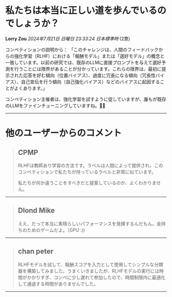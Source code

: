 # 私たちは本当に正しい道を歩んでいるのでしょうか？
**Lorry Zou** *2024年7月21日 日曜日 23:33:24 日本標準時* (2票)

コンペティションの説明から：
「このチャレンジは、人間のフィードバックからの強化学習（RLHF）における「報酬モデル」または「選好モデル」の概念と一致しています。以前の研究では、既存のLLMに直接プロンプトを与えて選好予測を行うことには限界があることが分かっています。これらの限界は、最初に提示された応答を好む傾向（位置バイアス）、過度に冗長になる傾向（冗長性バイアス）、自己宣伝を行う傾向（自己強化バイアス）などのバイアスに起因することがよくあります。」

コンペティション主催者は、強化学習を試すように促していますが、誰もが既存のLLMをファインチューニングしていますね。🙂🙃

---
# 他のユーザーからのコメント
> ## CPMP
> 
> RLHFは教師あり学習の方法です。ラベルは人間によって提供され、このコンペティションで私たちが持っているラベルと非常に似ています。
> 
> 私たちが何か違うことをすべきだと提案しているのか、よくわかりません。
> 
> 
> 
---
> ## Dlond Mike
> 
> ええ、だって本当に素晴らしいパフォーマンスを発揮するんだもん。金持ちのためのゲームだよ。（GPU :))
> 
> 
> 
---
> ## chan peter
> 
> RLHFモデルを試して、報酬スコアを入力として使用してシンプルな分類器を構築してみました。うまくいきましたが、RLHFモデルの実行には時間がかかりすぎ、コンペに少し遅れて参加したので、時間制限内に最適化して通過する時間がありませんでした。
> 
> 
> 
---

